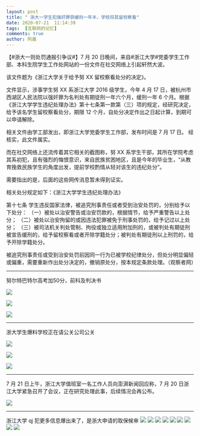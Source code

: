 ```yaml
---
layout: post
title: " 浙大一学生犯强奸罪获缓刑一年半，学校将其留校察看"
date: 2020-07-21  11:14:39
tags:  [互联网的记忆]
comments: true
author: 阿晨
---
```


【#浙大一则处罚通报引争议#】7 月 20 日晚间，来自#浙江大学#党委学生工作部、本科生院学生工作处网站的一份文件在社交网络上引起轩然大波。

该文件题为《浙江大学关于给予努 XX 留校察看处分的决定》。

文件显示，涉事学生努 XX 系浙江大学 2016 级学生，今年 4 月 17 日，被杭州市西湖区人民法院以强奸罪为名判处有期徒刑一年六个月，缓刑一年 6 个月。根据《浙江大学学生违纪处理办法》第十七条第一款第（三）项的规定，经研究决定，给予该名学生留校察看处分，期限 12 个月，自处分决定作出之日起计算，到期可以申请解除。

相关文件由学工部发出，即浙江大学党委学生工作部，发布时间是 7 月 17 日。
经核实，此文件属实。

而在社交网络上还流传着其它相关的截图称，努 XX 系学生干部，其所在学院考虑其系初犯，且有强烈的悔恨意识，来自民族贫困地区，且是今年的毕业生，“从教育挽救民族学生的角度出发，提前学校酌情从轻对该生的违纪处分”。

需要指出的是，后面的这些网传消息暂未得到证实。

相关处分规定如下：《浙江大学学生违纪处理办法》

第十七条 学生违反国家法律，被追究刑事责任或者受到治安处罚的，分别给予以下处分：
（一）被处以治安警告或治安罚款的，根据情节，给予严重警告以上处分；
（二）被处以治安拘留的或因违法犯罪被免于刑事处罚的，给予记过以上处分；
（三）被司法机关判处管制、拘役或独立适用附加刑的，或被判处有期徒刑被宣告缓刑的，给予留校察看或者开除学籍处分；被判处有期徒刑以上刑罚的，给予开除学籍处分。

被追究刑事责任或受到治安处罚前因同一行为已被学校纪律处分，但处分明显偏轻或偏重，需要重新作出处分决定的，撤销原处分，按本规定条款处理。（观察者网） 

------------------
努尔特巴特尔高考加50分，前科及判决书

![](https://cdn.jsdelivr.net/gh/wuif96/tuil//img/20200721111706.png)

![](https://cdn.jsdelivr.net/gh/wuif96/tuil//img/20200721111821.png)

![](https://cdn.jsdelivr.net/gh/wuif96/tuil//img/-7Q5-b1r0ZcT3cSqo-yf.jpg)

---
浙大学生爆料学校正在请公关公司公关

![](https://cdn.jsdelivr.net/gh/wuif96/tuil//img/-7Q5-36k8ZpT3cSg0-zk.jpg)

![](https://cdn.jsdelivr.net/gh/wuif96/tuil//img/-7Q5-elviZbT1kShs-12h.jpg)

![](https://cdn.jsdelivr.net/gh/wuif96/tuil//img/-7Q5-fikzK27T3cSsg-fq.jpg.medium.jpg)

-------
7 月 21 日上午，浙江大学值班室一名工作人员向澎湃新闻回应称，7 月 20 日浙江大学紧急召开了会议，正在研究处理此事，后续情况会再公布。

![](https://cdn.jsdelivr.net/gh/wuif96/tuil//img/-7Q5-1nq3K10T3cSkb-by.jpg)


---
浙江大学 qj 犯更多信息爆出来了，是浙大申请的取保候审
![](https://cdn.jsdelivr.net/gh/wuif96/tuil//img/6ec0cfd8ly1ggzluiwprqj20jt2iogvl.jpg)
![](https://cdn.jsdelivr.net/gh/wuif96/tuil//img/6ec0cfd8ly1ggzmdm09glj20rs1nsu0x.jpg)
![](https://cdn.jsdelivr.net/gh/wuif96/tuil//img/6ec0cfd8ly1ggzmb3tmppj20tw1jr44w.jpg)
![](https://cdn.jsdelivr.net/gh/wuif96/tuil//img/6ec0cfd8ly1ggzmin2ddnj20ty17xhbn.jpg)
![](https://cdn.jsdelivr.net/gh/wuif96/tuil//img/6ec0cfd8ly1ggzminwk38j20u50r218c.jpg)
![](https://cdn.jsdelivr.net/gh/wuif96/tuil//img/6ec0cfd8ly1ggzlwppp27j20rs3k97tm.jpg)
![](https://cdn.jsdelivr.net/gh/wuif96/tuil//img/6ec0cfd8ly1ggzltu95swj20ei0js12l.jpg)
![](https://cdn.jsdelivr.net/gh/wuif96/tuil//img/6ec0cfd8ly1ggzlui80s5j20rs1d3kjl.jpg)
![](https://cdn.jsdelivr.net/gh/wuif96/tuil//img/6ec0cfd8ly1ggzlufql9aj20qo0ggn1o.jpg)
